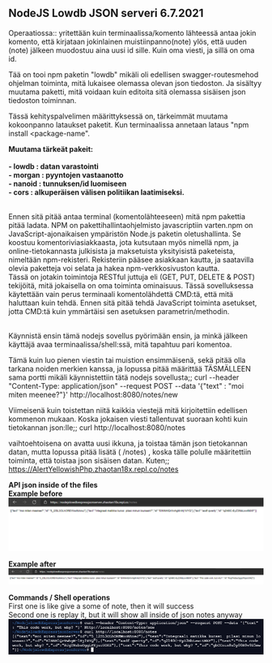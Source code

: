<H2> NodeJS Lowdb JSON serveri 6.7.2021</H2>

Operaatiossa:: yritettään kuin terminaalissa/komento lähteessä antaa jokin komento, että kirjataan jokinlainen muistiinpanno(note) ylös, että uuden (note) jälkeen muodostuu aina uusi id sille. Kuin oma viesti, ja sillä on oma id.


Tää on tooi npm paketin "lowdb" mikäli oli edellisen swagger-routesmehod ohjelman toiminta, mitä lukaisee olemassa olevan json tiedoston. Ja sisältyy muutama paketti, mitä voidaan kuin editoita sitä olemassa sisäisen json tiedoston toiminnan. 

Tässä kehityspalvelimen määrittyksessä on, tärkeimmät muutama kokoonpanno lataukset paketit. Kun terminaalissa annetaan lataus "npm install <package-name".

<b>
Muutama tärkeät pakeit:<br>
<br>
- lowdb : datan varastointi <br> 
- morgan : pyyntojen vastaanotto <br>
- nanoid : tunnuksen/id luomiseen <br>
- cors : alkuperäisen välisen politiikan laatimiseksi. <br>
</b>
<br>

Ennen sitä pitää antaa terminal (komentolähteeseen) mitä npm pakettia pitää ladata. 
NPM on pakettihallintaohjelmisto javascriptiin varten.npm on JavaScript-ajonaikaisen ympäristön Node.js paketin oletushallinta. Se koostuu komentoriviasiakkaasta, jota kutsutaan myös nimellä npm, ja online-tietokannasta julkisista ja maksetuista yksityisistä paketeista, nimeltään npm-rekisteri. Rekisteriin pääsee asiakkaan kautta, ja saatavilla olevia paketteja voi selata ja hakea npm-verkkosivuston kautta.
<br>
Tässä on jotakin toimintoja RESTful juttuja eli (GET, PUT, DELETE & POST) tekijöitä, mitä jokaisella on oma toiminta ominaisuus. Tässä sovelluksessa käytettään vain perus terminaali komentolähdettä CMD:tä, että mitä haluttaan kuin tehdä. Ennen sitä pitää tehdä JavaScript toiminta asetukset, jotta CMD:tä kuin ymmärtäisi sen asetuksen parametrin/methodin. 

<br>
Käynnistä ensin tämä nodejs sovellus pyörimään ensin, ja minkä jälkeen käyttäjä avaa terminaalissa/shell:ssä, mitä tapahtuu pari komentoa.

Tämä kuin luo pienen viestin tai muistion ensimmäisenä, sekä pitää olla tarkana noiden merkien kanssa, ja lopussa pitää määrittää TÄSMÄLLEEN sama portti mikäli käynnistettiin tätä nodejs sovellusta;;
curl --header "Content-Type: application/json" --request POST --data '{"text" : "moi miten meenee?"}' http://localhost:8080/notes/new

Viimeisenä kuin toistettan niitä kaikkia viestejä mitä kirjoitettiin edellisen kommenon mukaan. Koska jokaisen viesti tallentuvat suoraan kohti kuin tietokannan json:lle;;
curl http://localhost:8080/notes

vaihtoehtoisena on avatta uusi ikkuna, ja toistaa tämän json tietokannan datan, mutta lopussa pitää lisätä ( /notes) , koska tälle polulle määritettiin toiminta, että toistaa json sisäisen datan. Kuten;; https://AlertYellowishPhp.zhaotan18x.repl.co/notes

<b>API json inside of the files</b><br>
<b>Example before </b>
![Alt text](images/NodeJS-1.PNG?raw=true "None") <br>

<b>Example after </b>
![Alt text](images/NodeJS-2.PNG?raw=true "None") <br>


<b>Commands / Shell operations </b><br>
First one is like give a some of note, then it will success <br> 
Second one is replay it, but it will show all inside of json notes anyway <br>
![Alt text](images/NodeJS-3.PNG?raw=true "None")

